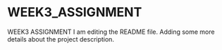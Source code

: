 # WEEK3_ASSIGNMENT
WEEK3 ASSIGNMENT
I am editing the README file. Adding some more details about the project description.
